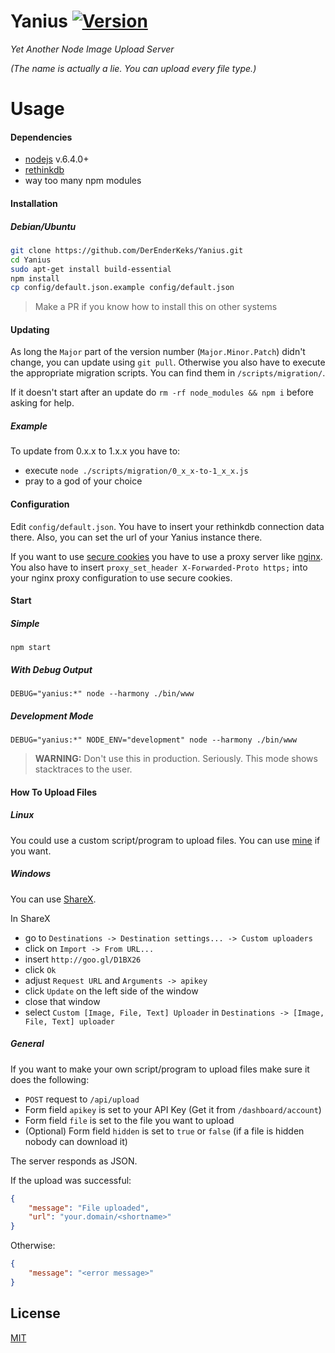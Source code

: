 # Yanius [![Version](https://img.shields.io/badge/Version-2.3.0-green.svg?style=flat-square)](https://github.com/DerEnderKeks/Yanius/blob/master/package.json#L3)
*Yet Another Node Image Upload Server*

*(The name is actually a lie. You can upload every file type.)*

# Usage
#### Dependencies

- [nodejs](https://nodejs.org) v.6.4.0+
- [rethinkdb](https://www.rethinkdb.com/)
- way too many npm modules

#### Installation
##### Debian/Ubuntu
```bash
git clone https://github.com/DerEnderKeks/Yanius.git
cd Yanius
sudo apt-get install build-essential
npm install
cp config/default.json.example config/default.json
```

> Make a PR if you know how to install this on other systems

#### Updating
As long the `Major` part of the version number (`Major.Minor.Patch`) didn't change, you can update using `git pull`.
Otherwise you also have to execute the appropriate migration scripts. You can find them in `/scripts/migration/`.

If it doesn't start after an update do `rm -rf node_modules && npm i` before asking for help.

##### Example
To update from 0.x.x to 1.x.x you have to:

* execute `node ./scripts/migration/0_x_x-to-1_x_x.js`
* pray to a god of your choice

#### Configuration
Edit `config/default.json`.
You have to insert your rethinkdb connection data there.
Also, you can set the url of your Yanius instance there.

If you want to use [secure cookies](https://en.wikipedia.org/wiki/HTTP_cookie#Secure_cookie) you have to use a proxy server like [nginx](https://www.nginx.com/).
You also have to insert `proxy_set_header X-Forwarded-Proto https;` into your nginx proxy configuration to use secure cookies.

#### Start

##### Simple
`npm start`

##### With Debug Output
`DEBUG="yanius:*" node --harmony ./bin/www`

##### Development Mode
`DEBUG="yanius:*" NODE_ENV="development" node --harmony ./bin/www`
> **WARNING:** Don't use this in production. Seriously. This mode shows stacktraces to the user.

#### How To Upload Files
##### Linux
You could use a custom script/program to upload files. You can use [mine](https://gist.github.com/DerEnderKeks/30cc7b3aebee4eee444337f452e19565) if you want.

##### Windows
You can use [ShareX](https://getsharex.com/).

In ShareX 

- go to `Destinations -> Destination settings... -> Custom uploaders`
- click on `Import -> From URL...`
- insert `http://goo.gl/D1BX26`
- click `Ok`
- adjust `Request URL` and `Arguments -> apikey`
- click `Update` on the left side of the window
- close that window
- select `Custom [Image, File, Text] Uploader` in `Destinations -> [Image, File, Text] uploader`

##### General
If you want to make your own script/program to upload files make sure it does the following:

- `POST` request to `/api/upload`
- Form field `apikey` is set to your API Key (Get it from `/dashboard/account`)
- Form field `file` is set to the file you want to upload
- (Optional) Form field `hidden` is set to `true` or `false` (if a file is hidden nobody can download it)

The server responds as JSON.

If the upload was successful:
```JSON
{
    "message": "File uploaded",
    "url": "your.domain/<shortname>"
}
```
Otherwise:
```JSON
{
    "message": "<error message>"
}
```

## License

[MIT](LICENSE)
